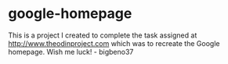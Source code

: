 google-homepage
===============
This is a project I created to complete the task assigned
at http://www.theodinproject.com which was to recreate
the Google homepage. Wish me luck! - bigbeno37